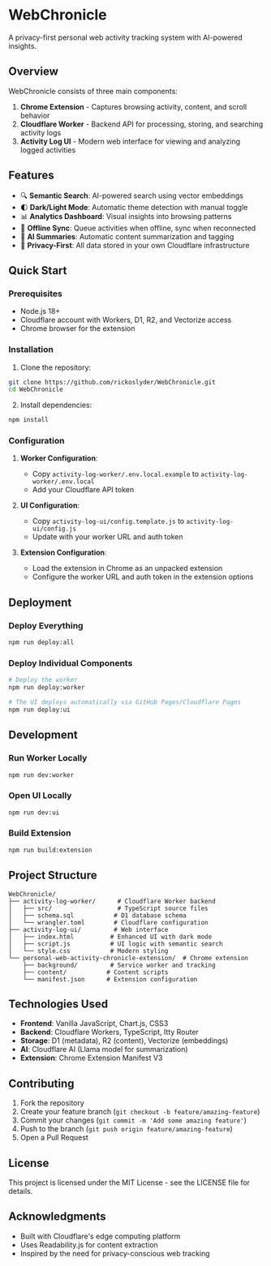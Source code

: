 # WebChronicle

A privacy-first personal web activity tracking system with AI-powered insights.

## Overview

WebChronicle consists of three main components:

1. **Chrome Extension** - Captures browsing activity, content, and scroll behavior
2. **Cloudflare Worker** - Backend API for processing, storing, and searching activity logs
3. **Activity Log UI** - Modern web interface for viewing and analyzing logged activities

## Features

- 🔍 **Semantic Search**: AI-powered search using vector embeddings
- 🌓 **Dark/Light Mode**: Automatic theme detection with manual toggle
- 📊 **Analytics Dashboard**: Visual insights into browsing patterns
- 🔄 **Offline Sync**: Queue activities when offline, sync when reconnected
- 🤖 **AI Summaries**: Automatic content summarization and tagging
- 🔐 **Privacy-First**: All data stored in your own Cloudflare infrastructure

## Quick Start

### Prerequisites

- Node.js 18+
- Cloudflare account with Workers, D1, R2, and Vectorize access
- Chrome browser for the extension

### Installation

1. Clone the repository:
```bash
git clone https://github.com/rickoslyder/WebChronicle.git
cd WebChronicle
```

2. Install dependencies:
```bash
npm install
```

### Configuration

1. **Worker Configuration**:
   - Copy `activity-log-worker/.env.local.example` to `activity-log-worker/.env.local`
   - Add your Cloudflare API token

2. **UI Configuration**:
   - Copy `activity-log-ui/config.template.js` to `activity-log-ui/config.js`
   - Update with your worker URL and auth token

3. **Extension Configuration**:
   - Load the extension in Chrome as an unpacked extension
   - Configure the worker URL and auth token in the extension options

## Deployment

### Deploy Everything
```bash
npm run deploy:all
```

### Deploy Individual Components
```bash
# Deploy the worker
npm run deploy:worker

# The UI deploys automatically via GitHub Pages/Cloudflare Pages
npm run deploy:ui
```

## Development

### Run Worker Locally
```bash
npm run dev:worker
```

### Open UI Locally
```bash
npm run dev:ui
```

### Build Extension
```bash
npm run build:extension
```

## Project Structure

```
WebChronicle/
├── activity-log-worker/      # Cloudflare Worker backend
│   ├── src/                  # TypeScript source files
│   ├── schema.sql           # D1 database schema
│   └── wrangler.toml        # Cloudflare configuration
├── activity-log-ui/         # Web interface
│   ├── index.html          # Enhanced UI with dark mode
│   ├── script.js           # UI logic with semantic search
│   └── style.css           # Modern styling
└── personal-web-activity-chronicle-extension/  # Chrome extension
    ├── background/         # Service worker and tracking
    ├── content/           # Content scripts
    └── manifest.json      # Extension configuration
```

## Technologies Used

- **Frontend**: Vanilla JavaScript, Chart.js, CSS3
- **Backend**: Cloudflare Workers, TypeScript, Itty Router
- **Storage**: D1 (metadata), R2 (content), Vectorize (embeddings)
- **AI**: Cloudflare AI (Llama model for summarization)
- **Extension**: Chrome Extension Manifest V3

## Contributing

1. Fork the repository
2. Create your feature branch (`git checkout -b feature/amazing-feature`)
3. Commit your changes (`git commit -m 'Add some amazing feature'`)
4. Push to the branch (`git push origin feature/amazing-feature`)
5. Open a Pull Request

## License

This project is licensed under the MIT License - see the LICENSE file for details.

## Acknowledgments

- Built with Cloudflare's edge computing platform
- Uses Readability.js for content extraction
- Inspired by the need for privacy-conscious web tracking